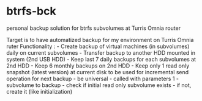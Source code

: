 # btrfs-bck
personal backup solution for btrfs subvolumes at Turris Omnia router


Target is to have automatized backup for my environment on Turris Omnia ruter
Functionality :
		- Create backup of virtual machines (in subvolumes) daily on current subvolumes
		- Transfer backup to another HDD mounted in system (2nd USB HDD)
		- Keep last 7 daily backups for each subvolumes at 2nd HDD
		- Keep 6 monthly backups on 2nd HDD
		- Keep only 1 read only snapshot (latest version) at current disk to be used for incremental send operation for next backup
		- be universal - called with parameters 1 - subvolume to backup 
		- check if initial read only subvolume exists - if not, create it (like initialization)
		